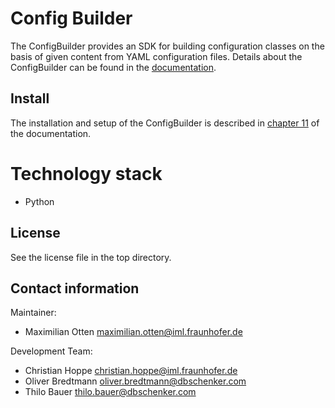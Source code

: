 # Config Builder

The ConfigBuilder provides an SDK for building configuration classes on the basis of 
given content from YAML configuration files. Details about the ConfigBuilder can be
found in the [documentation](documentation/index.adoc).

## Install

The installation and setup of the ConfigBuilder is described in [chapter 11](documentation/12_tutorial.adoc) 
of the documentation.

# Technology stack

- Python 

## License
See the license file in the top directory.

## Contact information


Maintainer: 
- Maximilian Otten <a href="mailto:maximilian.otten@iml.fraunhofer.de?">maximilian.otten@iml.fraunhofer.de</a>

Development Team: 
- Christian Hoppe <a href="mailto:christian.hoppe@iml.fraunhofer.de?">christian.hoppe@iml.fraunhofer.de</a>
- Oliver Bredtmann <a href="mailto:oliver.bredtmann@dbschenker.com?">oliver.bredtmann@dbschenker.com</a>
- Thilo Bauer <a href="mailto:thilo.bauer@dbschenker.com?">thilo.bauer@dbschenker.com</a>


